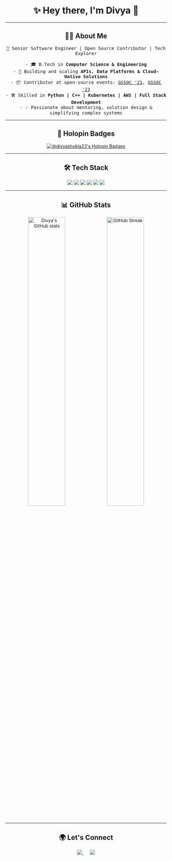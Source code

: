 <h1 align="center">✨ Hey there, I'm Divya 👋</h1>


---

<h2 align="center"> 👩‍💻 About Me </h2>
<p align="center">
  <samp>
    🚀 Senior Software Engineer | Open Source Contributor | Tech Explorer <br><br>
    - 🎓 B.Tech in <b>Computer Science & Engineering</b> <br>
    - 🌱 Building and scaling <b>APIs, Data Platforms & Cloud-Native Solutions</b> <br>
    - 📦 Contributor at open-source events: 
      <a href="https://gssoc.girlscript.tech/index.html">GSSOC '21</a>, 
      <a href="https://gssoc.girlscript.tech/index.html">GSSOC '23</a> <br>
    - 🛠️ Skilled in <b>Python | C++ | Kubernetes | AWS | Full Stack Development</b> <br>
    - 💡 Passionate about mentoring, solution design & simplifying complex systems <br>
  </samp>
</p>

---

<h2 align="center">🏅 Holopin Badges</h2>
<p align="center">
  <a href="https://www.holopin.io/@divyashukla23#badges" target="_blank">
    <img src="https://holopin.me/divyashukla23" alt="@divyashukla23's Holopin Badges" />
  </a>
</p>

---

<h2 align="center">🛠️ Tech Stack</h2>
<p align="center">
  <img src="https://img.shields.io/badge/Python-3776AB?style=for-the-badge&logo=python&logoColor=white"/>
  <img src="https://img.shields.io/badge/C++-00599C?style=for-the-badge&logo=cplusplus&logoColor=white"/>
  <img src="https://img.shields.io/badge/Docker-2496ED?style=for-the-badge&logo=docker&logoColor=white"/>
  <img src="https://img.shields.io/badge/Kubernetes-326CE5?style=for-the-badge&logo=kubernetes&logoColor=white"/>
  <img src="https://img.shields.io/badge/AWS-FF9900?style=for-the-badge&logo=amazonaws&logoColor=white"/>
  <img src="https://img.shields.io/badge/React-20232A?style=for-the-badge&logo=react&logoColor=61DAFB"/>
</p>

---

<h2 align="center">📊 GitHub Stats</h2>
<p align="center">
  <img src="https://github-readme-stats.vercel.app/api?username=divyashukla23&show_icons=true&theme=radical" alt="Divya's GitHub stats" width="48%"/>
  <img src="https://github-readme-streak-stats.herokuapp.com/?user=divyashukla23&theme=radical" alt="GitHub Streak" width="48%"/>
</p>

---

<h2 align="center">🌍 Let's Connect</h2>
<p align="center">
  <a href="mailto:divyashukla20993@gmail.com">
    <img src="https://img.shields.io/badge/gmail-%23D14836.svg?&style=for-the-badge&logo=gmail&logoColor=white" />
  </a>
  &nbsp;&nbsp;&nbsp;&nbsp;
  <a href="https://www.linkedin.com/in/divyashukla23/" target="_blank">
    <img src="https://img.shields.io/badge/linkedin-%230077B5.svg?&style=for-the-badge&logo=linkedin&logoColor=white" />
  </a>
</p>
